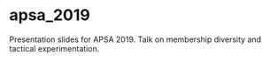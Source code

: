 # apsa_2019
Presentation slides for APSA 2019. Talk on membership diversity and tactical experimentation.
